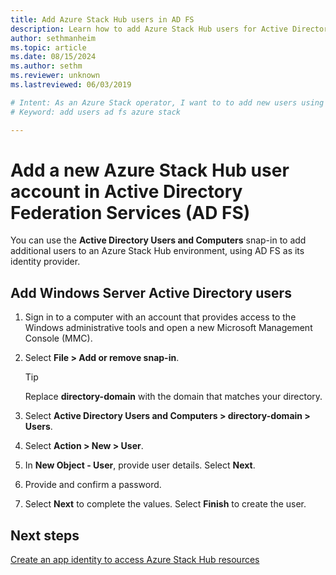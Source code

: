 ```yaml
---
title: Add Azure Stack Hub users in AD FS
description: Learn how to add Azure Stack Hub users for Active Directory Federation Services (AD FS) deployments.
author: sethmanheim
ms.topic: article
ms.date: 08/15/2024
ms.author: sethm
ms.reviewer: unknown
ms.lastreviewed: 06/03/2019

# Intent: As an Azure Stack operator, I want to to add new users using AD FS.
# Keyword: add users ad fs azure stack

---
```


# Add a new Azure Stack Hub user account in Active Directory Federation Services (AD FS)

You can use the **Active Directory Users and Computers** snap-in to add additional users to an Azure Stack Hub environment, using AD FS as its identity provider.

## Add Windows Server Active Directory users

1. Sign in to a computer with an account that provides access to the Windows administrative tools and open a new Microsoft Management Console (MMC).
1. Select **File > Add or remove snap-in**.

   > [!TIP]
   > Replace **directory-domain** with the domain that matches your directory. 

1. Select **Active Directory Users and Computers > directory-domain > Users**.
1. Select **Action > New > User**.
1. In **New Object - User**, provide user details. Select **Next**.
1. Provide and confirm a password.
1. Select **Next** to complete the values. Select **Finish** to create the user.

## Next steps

[Create an app identity to access Azure Stack Hub resources](give-app-access-to-resources.md)
